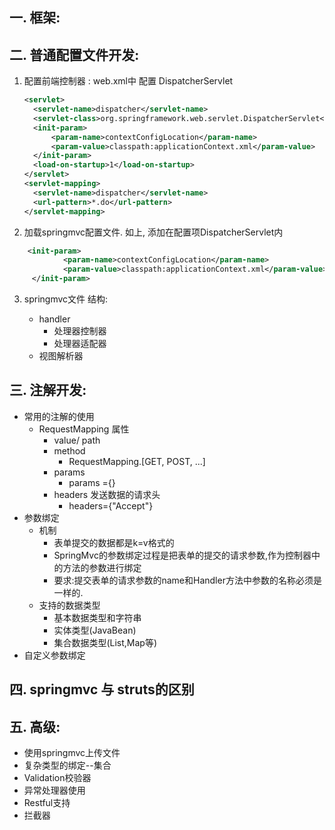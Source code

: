## 一. 框架:


## 二. 普通配置文件开发:
  1. 配置前端控制器 :  web.xml中 配置 DispatcherServlet
        ```xml
        <servlet>
          <servlet-name>dispatcher</servlet-name>
          <servlet-class>org.springframework.web.servlet.DispatcherServlet</servlet-class>
          <init-param>
              <param-name>contextConfigLocation</param-name>
              <param-value>classpath:applicationContext.xml</param-value>
          </init-param>
          <load-on-startup>1</load-on-startup>
        </servlet>
        <servlet-mapping>
          <servlet-name>dispatcher</servlet-name>
          <url-pattern>*.do</url-pattern>
        </servlet-mapping>
        ```
  2. 加载springmvc配置文件.   如上, 添加在配置项DispatcherServlet内
  ```xml
      <init-param>
              <param-name>contextConfigLocation</param-name>
              <param-value>classpath:applicationContext.xml</param-value>
       </init-param>
  ```

  3. springmvc文件 结构:

      - handler
        - 处理器控制器
        - 处理器适配器
      - 视图解析器

## 三. 注解开发:
  - 常用的注解的使用
    - RequestMapping 属性
      - value/ path
      - method
        - RequestMapping.[GET, POST, ...]
      - params
        - params ={}
      - headers 发送数据的请求头
        - headers={"Accept"}
  - 参数绑定
    - 机制
      - 表单提交的数据都是k=v格式的
      - SpringMvc的参数绑定过程是把表单的提交的请求参数,作为控制器中的方法的参数进行绑定
      - 要求:提交表单的请求参数的name和Handler方法中参数的名称必须是一样的.
    - 支持的数据类型
      - 基本数据类型和字符串
      - 实体类型(JavaBean)
      - 集合数据类型(List,Map等)
  - 自定义参数绑定
## 四. springmvc 与 struts的区别


## 五. 高级:
  - 使用springmvc上传文件
  - 复杂类型的绑定--集合
  - Validation校验器
  - 异常处理器使用
  - Restful支持
  - 拦截器
